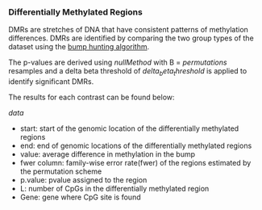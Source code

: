 ### Differentially Methylated Regions

DMRs are stretches of DNA that have consistent patterns of methylation differences.  DMRs are identified by comparing the two group types of the dataset using the [bump hunting algorithm](http://ije.oxfordjournals.org/content/41/1/200.full).

The p-values are derived using $nullMethod$ with B = $permutations$ resamples and a delta beta threshold of $delta_beta_threshold$ is applied to identify significant DMRs. 

The results for each contrast can be found below:

$data$

* start: start of the genomic location of the differentially methylated regions
* end: end of genomic locations of the differentially methylated regions
* value: average difference in methylation in the bump
* fwer column: family-wise error rate(fwer) of the regions estimated by the permutation scheme
* p.value: pvalue assigned to the region
* L: number of CpGs in the differentially methylated region
* Gene: gene where CpG site is found
